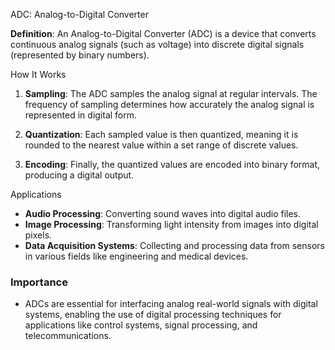 ADC: Analog-to-Digital Converter

**Definition**: An Analog-to-Digital Converter (ADC) is a device that converts continuous analog signals (such as voltage) into discrete digital signals (represented by binary numbers).

 How It Works

1. **Sampling**: The ADC samples the analog signal at regular intervals. The frequency of sampling determines how accurately the analog signal is represented in digital form.
    
2. **Quantization**: Each sampled value is then quantized, meaning it is rounded to the nearest value within a set range of discrete values.
    
3. **Encoding**: Finally, the quantized values are encoded into binary format, producing a digital output.
    

Applications

- **Audio Processing**: Converting sound waves into digital audio files.
- **Image Processing**: Transforming light intensity from images into digital pixels.
- **Data Acquisition Systems**: Collecting and processing data from sensors in various fields like engineering and medical devices.

### Importance

- ADCs are essential for interfacing analog real-world signals with digital systems, enabling the use of digital processing techniques for applications like control systems, signal processing, and telecommunications.